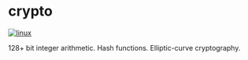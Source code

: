 # crypto

[![linux][linux-badge]][linux-link]

128+ bit integer arithmetic. Hash functions. Elliptic-curve cryptography.

[linux-badge]:  https://github.com/automainint/crypto/workflows/linux/badge.svg
[linux-link]:   https://github.com/automainint/crypto/actions?query=workflow%3Alinux
